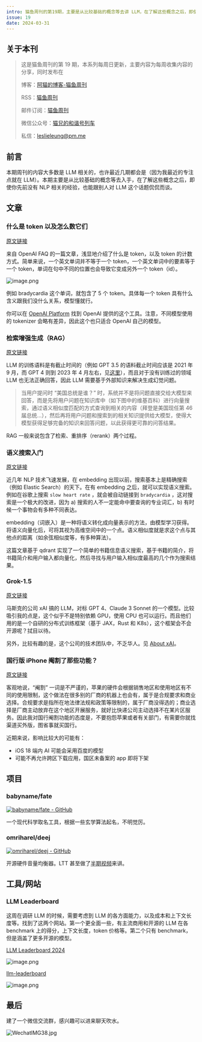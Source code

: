 ```yaml
---
intro: 猫鱼周刊的第19期，主要是从比较基础的概念等去讲 LLM，在了解这些概念之后，即使你先前没有 NLP 相关的经验，也能跟别人对 LLM 这个话题侃侃而谈。
issue: 19
date: 2024-03-31
---
```


## 关于本刊

> 这是猫鱼周刊的第 19 期，本系列每周日更新，主要内容为每周收集内容的分享，同时发布在
>
> 博客：[阿猫的博客-猫鱼周刊](https://ameow.xyz/categories/weekly)
>
> RSS：[猫鱼周刊](https://ameow.xyz/feed/categories/weekly.xml)
>
> 邮件订阅：[猫鱼周刊](https://quaily.com/ameow)
>
> 微信公众号：[猫兄的和谐号列车](http://img.ameow.xyz/202401141448662.png)
>
> 私信：[leslieleung@pm.me](mailto:leslieleung@pm.me)

## 前言

本期周刊的内容大多数是 LLM 相关的，也许最近几期都会是（因为我最近的专注点就在 LLM）。本期主要是从比较基础的概念等去入手，在了解这些概念之后，即使你先前没有 NLP 相关的经验，也能跟别人对 LLM 这个话题侃侃而谈。

## 文章

### 什么是 token 以及怎么数它们

[原文链接](https://help.openai.com/en/articles/4936856-what-are-tokens-and-how-to-count-them)

来自 OpenAI FAQ 的一篇文章，浅显地介绍了什么是 token，以及 token 的计数方式。简单来说，一个英文单词并不等于一个 token，一个英文单词中的要素等于一个 token，单词在句中不同的位置也会导致它变成另外一个 token（id）。

![image.png](https://img.ameow.xyz/202403311514193.png)

例如 bradycardia 这个单词，就包含了 5 个 token。具体每一个 token 具有什么含义跟我们没什么关系，模型懂就行。

你可以在 [OpenAI Platform](https://platform.openai.com/tokenizer) 找到 OpenAI 提供的这个工具。注意，不同模型使用的 tokenizer 会略有差异，因此这个也只适合 OpenAI 自己的模型。

### 检索增强生成（RAG）

[原文链接](https://docs.dify.ai/v/zh-hans/learn-more/extended-reading/retrieval-augment)

LLM 的训练语料是有截止时间的（例如 GPT 3.5 的语料截止时间应该是 2021 年 9 月，而 GPT 4 则到 2023 年 4 月左右，见[这里](https://learn.microsoft.com/en-us/azure/ai-services/openai/concepts/models#gpt-35-turbo-model-availability)），而且对于没有训练过的领域 LLM 也无法正确回答，因此 LLM 需要基于外部知识来解决生成幻觉问题。

> 当用户提问时 “美国总统是谁？” 时，系统并不是将问题直接交给大模型来回答，而是先将用户问题在知识库中（如下图中的维基百科）进行向量搜索，通过语义相似度匹配的方式查询到相关的内容（拜登是美国现任第 46 届总统…），然后再将用户问题和搜索到的相关知识提供给大模型，使得大模型获得足够完备的知识来回答问题，以此获得更可靠的问答结果。

RAG 一般来说包含了检索、重排序（rerank）两个过程。

### 语义搜索入门

[原文链接](https://qdrant.tech/documentation/tutorials/search-beginners/)

近几年 NLP 技术飞速发展，在 embedding 出现以前，搜索基本上是精确搜索（例如 Elastic Search）的天下。在有 embedding 之后，就可以实现语义搜索。例如在谷歌上搜索 `slow heart rate` ，就会被自动链接到 `bradycardia` ，这对搜索是一个极大的改进，因为 a) 搜索的人不一定能命中要查询的专业词汇，b) 有时候一个事物会有多种不同表达。

embedding（词嵌入）是一种将语义转化成向量表示的方法，由模型学习获得。将语义向量化后，可将其视为高维空间中的一个点。语义相似度就是求这个点与其他点的距离（如余弦相似度等，有多种算法）。

这篇文章基于 qdrant 实现了一个简单的书籍信息语义搜索，基于书籍的简介，将书籍简介和用户输入都向量化，然后寻找与用户输入相似度最高的几个作为搜索结果。

### Grok-1.5

[原文链接](https://x.ai/blog/grok-1.5)

马斯克的公司 xAI 搞的 LLM，对标 GPT 4、Claude 3 Sonnet 的一个模型。比较吸引我的点是，这个似乎不是特别依赖 GPU，使用 CPU 也可以运行。而且他们用的是一个自研的分布式训练框架（基于 JAX，Rust 和 K8s），这个框架会不会开源呢？拭目以待。

另外，比较有趣的是，这个公司的技术团队中，不乏华人。见 [About xAI](https://x.ai/about)。

### 国行版 iPhone 阉割了那些功能？

[原文链接](https://www.quji.org/archives/7151)

客观地说，“阉割” 一词是不严谨的，苹果的硬件会根据销售地区和使用地区有不同的使用限制，这个做法在很多别的厂商的机器上也会有，属于是合规要求和商业选择。合规要求是指所在地法律法规和政策等限制的，属于厂商没得选的；商业选择是厂商主动放弃在这个地区开展服务，就好比快递公司主动选择不在某片区服务。因此我对国行阉割功能的态度是，不要抱怨苹果或者有关部门，有需要你就找渠道买外版，图省事就买国行。

近期来说，影响比较大的可能有：

- iOS 18 端内 AI 可能会采用百度的模型
- 可能不再允许跨区下载应用，国区未备案的 app 即将下架

## 项目

### babyname/fate

[![babyname/fate - GitHub](https://gh-card.dev/repos/babyname/fate.svg?fullname=)](https://github.com/babyname/fate)

一个现代科学取名工具，根据一些玄学算法起名，不明觉厉。

### omriharel/deej

[![omriharel/deej - GitHub](https://gh-card.dev/repos/omriharel/deej.svg?fullname=)](https://github.com/omriharel/deej)

开源硬件音量均衡器。LTT 甚至做了[半期视频](https://www.youtube.com/watch?v=8BxVi6YiicQ)来讲。

## 工具/网站

### LLM Leaderboard

这周在调研 LLM 的时候，需要考虑到 LLM 的各方面能力，以及成本和上下文长度等。找到了这两个网站。第一个更全面一些，有主流商用和开源的 LLM 在各 benchmark 上的得分，上下文长度，token 价格等。第二个只有 benchmark，但是涵盖了更多开源的模型。

[LLM Leaderboard 2024](https://www.vellum.ai/llm-leaderboard)

![image.png](https://img.ameow.xyz/202403311504786.png)

[llm-leaderboard](https://llm-leaderboard.streamlit.app/)

![image.png](https://img.ameow.xyz/202403311504028.png)

## 最后

建了一个微信交流群，感兴趣可以进来聊天吹水。

![WechatIMG38.jpg](https://img.ameow.xyz/202403311633269.jpg)
